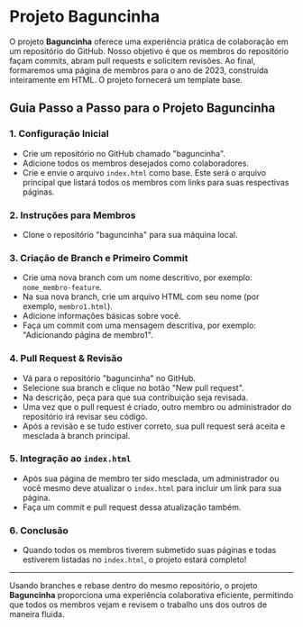 # Projeto Baguncinha

O projeto **Baguncinha** oferece uma experiência prática de colaboração em um repositório do GitHub. Nosso objetivo é que os membros do repositório façam commits, abram pull requests e solicitem revisões. Ao final, formaremos uma página de membros para o ano de 2023, construída inteiramente em HTML. O projeto fornecerá um template base.

## Guia Passo a Passo para o Projeto Baguncinha

### 1. Configuração Inicial
- Crie um repositório no GitHub chamado "baguncinha".
- Adicione todos os membros desejados como colaboradores.
- Crie e envie o arquivo `index.html` como base. Este será o arquivo principal que listará todos os membros com links para suas respectivas páginas.

### 2. Instruções para Membros
- Clone o repositório "baguncinha" para sua máquina local.

### 3. Criação de Branch e Primeiro Commit
- Crie uma nova branch com um nome descritivo, por exemplo: `nome_membro-feature`.
- Na sua nova branch, crie um arquivo HTML com seu nome (por exemplo, `membro1.html`).
- Adicione informações básicas sobre você.
- Faça um commit com uma mensagem descritiva, por exemplo: "Adicionando página de membro1".

### 4. Pull Request & Revisão
- Vá para o repositório "baguncinha" no GitHub.
- Selecione sua branch e clique no botão "New pull request".
- Na descrição, peça para que sua contribuição seja revisada.
- Uma vez que o pull request é criado, outro membro ou administrador do repositório irá revisar seu código.
- Após a revisão e se tudo estiver correto, sua pull request será aceita e mesclada à branch principal.

### 5. Integração ao `index.html`
- Após sua página de membro ter sido mesclada, um administrador ou você mesmo deve atualizar o `index.html` para incluir um link para sua página.
- Faça um commit e pull request dessa atualização também.

### 6. Conclusão
- Quando todos os membros tiverem submetido suas páginas e todas estiverem listadas no `index.html`, o projeto estará completo!

---

Usando branches e rebase dentro do mesmo repositório, o projeto **Baguncinha** proporciona uma experiência colaborativa eficiente, permitindo que todos os membros vejam e revisem o trabalho uns dos outros de maneira fluida.
